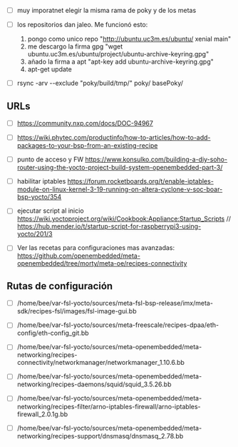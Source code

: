 - [ ] muy imporatnet elegir la misma rama de poky y de los metas
- [ ] los repositorios dan jaleo. Me funcionó esto: 
  1. pongo como unico repo "http://ubuntu.uc3m.es/ubuntu/ xenial main"
  2. me descargo la firma gpg "wget ubuntu.uc3m.es/ubuntu/project/ubuntu-archive-keyring.gpg"
  3. añado la firma a apt "apt-key add ubuntu-archive-keyring.gpg"
  4. apt-get update
  
- [ ] rsync -arv --exclude "poky/build/tmp/" poky/ basePoky/


## URLs
- [ ] https://community.nxp.com/docs/DOC-94967
- [ ] https://wiki.phytec.com/productinfo/how-to-articles/how-to-add-packages-to-your-bsp-from-an-existing-recipe
- [ ] punto de acceso y FW https://www.konsulko.com/building-a-diy-soho-router-using-the-yocto-project-build-system-openembedded-part-3/
- [ ] habilitar iptables https://forum.rocketboards.org/t/enable-iptables-module-on-linux-kernel-3-19-running-on-altera-cyclone-v-soc-boar-bsp-yocto/354
- [ ] ejecutar script al inicio https://wiki.yoctoproject.org/wiki/Cookbook:Appliance:Startup_Scripts // https://hub.mender.io/t/startup-script-for-raspberrypi3-using-yocto/201/3  
- [ ] Ver las recetas para configuraciones mas avanzadas: https://github.com/openembedded/meta-openembedded/tree/morty/meta-oe/recipes-connectivity


## Rutas de configuración
- [ ] /home/bee/var-fsl-yocto/sources/meta-fsl-bsp-release/imx/meta-sdk/recipes-fsl/images/fsl-image-gui.bb

- [ ] /home/bee/var-fsl-yocto/sources/meta-freescale/recipes-dpaa/eth-config/eth-config_git.bb

- [ ] /home/bee/var-fsl-yocto/sources/meta-openembedded/meta-networking/recipes-connectivity/networkmanager/networkmanager_1.10.6.bb

- [ ] /home/bee/var-fsl-yocto/sources/meta-openembedded/meta-networking/recipes-daemons/squid/squid_3.5.26.bb

- [ ] /home/bee/var-fsl-yocto/sources/meta-openembedded/meta-networking/recipes-filter/arno-iptables-firewall/arno-iptables-firewall_2.0.1g.bb

- [ ] /home/bee/var-fsl-yocto/sources/meta-openembedded/meta-networking/recipes-support/dnsmasq/dnsmasq_2.78.bb
